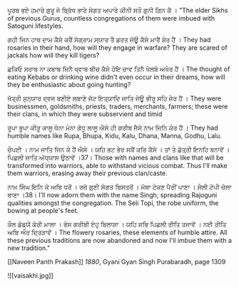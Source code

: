 ਪੂਰਬ ਭਏ ਹਮਾਰੇ ਗੁਰੂ ਜੇ ਬ੍ਰਿੱਧ ਭਾਰੇ ਸੰਗਤ ਅਪਾਰੇ ਕੀਨੀ ਸਤੌ ਗੁਨੀ ਗਿਨ ਕੈ ।
"The elder Sikhs of previous Gurus, countless congregations of them were imbued with Satoguni lifestyles.

ਗਹੀ ਜਿਨ ਹਾਥ ਦਾਮ ਕੈਸੇ ਕਰੈਂ ਸੰਗ੍ਰਾਮ ਸ੍ਯਾਰ ਤੈ ਡਰਤ ਜੋਊ ਕੈਸੇ ਮਾਰੈਂ ਸ਼ੇਰ ਹੈਂ ।
They had rosaries in their hand, how will they engage in warfare? They are scared of jackals how will they kill tigers?

ਛਕਿਓ ਸਰਾਬ ਨਾ ਕਬਾਬ ਜਿਨੈ ਖ੍ਵਾਬ ਬੀਚ ਕੈਸੇ ਹੋਇ ਚਾਵ ਤਿਨੈ ਖੇਲਬੋ ਅਖੇਰ ਹੈਂ ।
The thought of eating Kebabs or drinking wine didn't even occur in their dreams, how will they be enthusiastic about going hunting?
  
ਖੱਤ੍ਰੀ ਸੁਨ੍ਯਾਰ ਦ੍ਵਜ ਬਣੀਏ ਲਬਾਣੇ ਜੱਟ ਇਤ੍ਯਾਦਿ ਜਾਤਿ ਜੇਊ ਭੀਰੂ ਸਹਿ ਜੇਰ ਹੈਂ ।
They were businessmen, goldsmiths, priests, traders, merchants, farmers; these were their clans, in which they were subservient and timid

ਰੂਪਾ ਭੂਪਾ ਕੀੜੂ ਕਾਲੂ ਧੰਨਾ ਮੰਨਾ ਗੋਧੂ ਲਾਲੂ ਐਸੇ ਹੀ ਗਰੀਬ ਜੈਸੇ ਨਾਮ ਜਿਨਿ ਕੇਰ ਹੈਂ ।
They had humble names like Rupa, Bhupa, Kidu, Kalu, Dhana, Manna, Godhu, Lalu.

ਚੌਪਈ ।
ਨਾਮ ਜਾਤਿ ਜਿਨ ਕੇ ਹੈਂ ਐਸੇ । ਯਹਿ ਭਟ ਭੇਰ ਸਕੈਂ ਕਰਿ ਕੈਸੇ । ਤਾਂ ਤੇ ਛੱਤ੍ਰੀ ਇਨਹਿ ਬਨਾਵੋਂ । ਪਿਛਲੀ ਜਾਤਿ ਅੱਧ੍ਯਾਸ ਉਠਾਵੋਂ ।37।
Those with names and clans like that will be transformed into warriors, able to withstand vicious combat. Thus I'll make them warriors, erasing away their previous clan/caste.

ਨਾਮ ਸਿੰਘ ਇਨਿ ਕੇ ਅਬਿ ਧਰੋਂ । ਰਜੋ ਗੁਣੀ ਸੰਗਤ ਬਿਸਤਰੋਂ । ਮੱਥਾ ਟੇਕਣ ਪੈਰੀਂ ਪਾਣਾ । ਸੇਲੀ ਟੋਪੀ ਚੋਲਾ ਬਾਣਾ ।38।
I'll now adorn them with the name Singh, spreading Rajoguni qualities amongst the congregation. The Seli Topi, the robe uniform, the bowing at people's feet.

ਕੌਲ ਡੋਡ੍ਯੋਂ ਕੇਰੀ ਮਾਲਾ । ਭੇਸ ਗਰੀਬੀ ਏਹੁ ਬਿਲਾਸਾ । ਯਹਿ ਸਭਿ ਪਿਛਲੀ ਰੀਤਿ ਤਜਾਵੋਂ । ਨਈ ਰੀਤਿ ਅਬਿ ਔਰ ਦ੍ਰਿੜਾਵੋਂ ।
The flowery rosaries, these elements of humble attire. All these previous traditions are now abandoned and now I'll imbue them with a new tradition."
  
[[Naveen Panth Prakash]] *1880*, Gyani Gyan Singh
Purabaradh, page 1309

![[vaisakhi.jpg]]